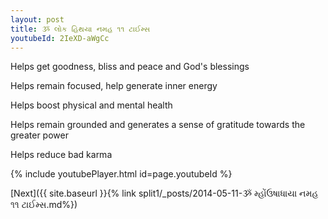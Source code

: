 ```yaml
---
layout: post
title: ૐ લોક હિથયા નમહ ૧૧ ટાઈમ્સ
youtubeId: 2IeXD-aWgCc
---
```

 
 
Helps get goodness, bliss and peace and God's blessings
 
Helps remain focused, help generate inner energy 
 
Helps boost physical and mental health 
 
Helps remain grounded and generates a sense of gratitude towards the greater power 
 
Helps reduce bad karma
 
 
 
 


{% include youtubePlayer.html id=page.youtubeId %}
 
[Next]({{ site.baseurl }}{% link  split1/_posts/2014-05-11-ૐ મ્હોંઉષાધાયા નમહ ૧૧ ટાઈમ્સ.md%})
 
